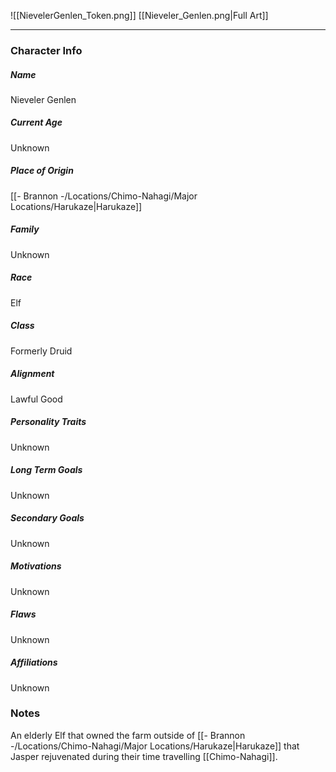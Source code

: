 ![[NievelerGenlen_Token.png]]
[[Nieveler_Genlen.png|Full Art]]

---
### Character Info

##### Name 
Nieveler Genlen

##### Current Age
Unknown

##### Place of Origin
[[- Brannon -/Locations/Chimo-Nahagi/Major Locations/Harukaze|Harukaze]]

##### Family
Unknown

##### Race
Elf

##### Class
Formerly Druid

##### Alignment
Lawful Good

##### Personality Traits
Unknown

##### Long Term Goals
Unknown

##### Secondary Goals
Unknown

##### Motivations
Unknown

##### Flaws
Unknown

##### Affiliations
Unknown

### Notes
An elderly Elf that owned the farm outside of [[- Brannon -/Locations/Chimo-Nahagi/Major Locations/Harukaze|Harukaze]] that Jasper rejuvenated during their time travelling [[Chimo-Nahagi]].